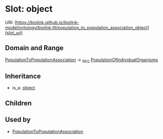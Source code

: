 # Slot: object




URI: [https://biolink.github.io/biolink-model/ontology/biolink.ttl/population_to_population_association_object](slot_uri)
## Domain and Range

[PopulationToPopulationAssociation](PopulationToPopulationAssociation.md) ->  <sub>REQ</sub> [PopulationOfIndividualOrganisms](PopulationOfIndividualOrganisms.md)
## Inheritance

 *  is_a: [object](object.md)
## Children

## Used by

 * [PopulationToPopulationAssociation](PopulationToPopulationAssociation.md)

